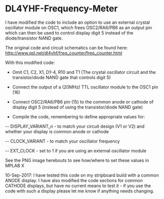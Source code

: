 # DL4YHF-Frequency-Meter

I have modified the code to include an option to use an external crystal oscillator module on OSC1, which frees OSC2/RA6/PB6 as an output pin which can then be used to control display digit 5 instead of the diode/transistor NAND gate.    

The original code and circuit schematics can be found here: http://www.qsl.net/dl4yhf/freq_counter/freq_counter.html

With this modified code: 

* Omit C1, C2, X1, D1-4, R10 and T1 (The crystal oscillator circuit and the transistor/diode NAND gate that controls digit 5)

* Connect the output of a (20MHz) TTL oscillator module to the OSC1 pin (16)

* Connect OSC2/RA6/PB6 pin (15) to the common anode or cathode of display digit 5 (instead of using the transistor/diode NAND gate)

* Compile the code, remembering to define appropriate values for:

 -- DISPLAY_VARIANT_n - to match your circuit design (V1 or V2) and whether your display is common anode or cathode
  
 -- CLOCK_VARIANT - to match your oscillator frequency
  
 -- EXT_CLOCK - set to 1 if you are using an external oscillator module

See the PNG image herebouts to see how/where to set these values in MPLAB X
  
10-Sep-2017: I have tested this code on my stripboard build with a common ANODE display. I have also modified the code sections for common CATHODE displays, but have no current means to test it - if you use the code with such a display please let me know if anything needs changing.
